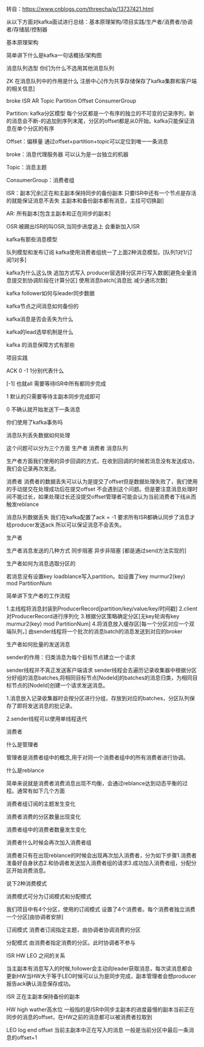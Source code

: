 转自：https://www.cnblogs.com/threecha/p/13737421.html

从以下方面对kafka面试进行总结：基本原理架构/项目实践/生产者/消费者/协调者/存储层/控制器

基本原理架构

简单讲下什么是kafka一句话概括/架构图

消息队列选型 你们为什么不选用其他消息队列

ZK 在消息队列中的作用是什么
注册中心[作为共享存储保存了kafka集群和客户端的相关信息]

broke ISR AR Topic Partition Offset ConsumerGroup

Partition: kafka分区模型 每个分区都是一个有序的独立的不可变的记录序列，新的消息会不断-的追加到序列末尾，分区的offset都是从0开始。kafka只能保证消息在单个分区的有序

Offset：偏移量 通过offset+partition+topic可以定位到唯一一条消息

broke：消息代理服务器 可以认为是一台独立的机器

Topic：消息主题

ConsumerGroup：消费者组

ISR：副本冗余[正在和主副本保持同步的备份副本 只要ISR中还有一个节点是存活的就能保证消息不丢失 主副本和备份副本都有消息，主挂可切换副]

AR: 所有副本[包含主副本和正在同步的副本]

OSR:被踢出ISR的叫OSR,当同步进度追上 会重新加入ISR

kafka有那些消息模型

队列模型和发布订阅 kafka使用消费者组统一了上面2种消息模型。[队列1对1/订阅1对多]

kafka为什么这么快
追加方式写入 producer层选择分区并行写入数据[避免全量消息提交到协调阶段在计算分区] 使用消息batch[消息批 减少通讯次数]

kafka follower如何与leader同步数据

kafka节点之间消息如何备份的

kafka消息是否会丢失为什么

kafka的lead选举机制是什么

kafka 的消息保障方式有那些

项目实践

ACK 0 -1 1分别代表什么

[-1] 也就all 需要等待ISR中所有都同步完成

1 默认的只需要等待主副本同步完成即可

0 不确认就开始发送下一条消息

你们使用了kafka事务吗

消息队列丢失数据如何处理

这个问题可以分为三个方面 生产者 消费者 消息队列

生产者方面我们使用的异步回调的方式，在收到回调的时候若消息没有发送成功，我们会记录再次发送。

消费者 消费者的数据丢失可以认为是提交了offset但是数据处理失败了，我们使用的手动提交在处理成功后在提交offset 不会遇到这个问题。但是要注意消息处理时间不能过长，如果处理过长还没提交offset管理者可能会认为当前消费者下线从而触发reblance

消息队列数据丢失 我们在kafka配置了ack = -1 要求所有ISR都确认同步了消息才给producer发送ack 所以可以保证消息不会丢失。

生产者

生产者消息发送的几种方式
同步阻塞 异步非阻塞 [都是通过send方法实现的]

生产者如何为消息选取分区的

若消息没有设置key loadblance写入partition。如设置了key murmur2(key) mod PartitionNum

简单讲下生产者的工作流程

1.主线程将消息封装到ProducerRecord[partition/key/value/key/时间戳]
2.client对ProducerRecord进行序列化
3.根据分区策略确定分区[无key轮询有key murmur2(key) mod PartitionNum]
4.将消息放入缓存区[每一个分区对应一个双端队列，] 由sender线程将一个批次的消息batch的消息发送到对应的broker

生产者如何批量的发送消息

sender的作用：归类消息为每个目标节点建立一个请求

sender线程并不真正发送客户端请求 sender线程会去遍历记录收集器中根据分区分好组的消息batches,将相同目标节点[NodeId]的batches的消息归类，为相同目标节点的[NodeId]创建一个请求发送消息。

1.消息放入记录收集器时会按分区进行分组，存放到对应的batches，分区队列保存了即将发送消息的批记录。

2.sender线程可以使用单线程迭代

消费者

什么是管理者

管理者是消费者组中的概念,用于对同一个消费者组中的所有消费者进行协调。

什么是reblance

简单来说就是消费者消费消息出现不均衡，会通过reblance达到动态平衡的过程。通常有如下几个方面

消费者组订阅的主题发生变化

消费者消费的分区数量出现变化

消费者组中的消费者数量发生变化

消费者什么时候会再次加入消费者组

消费者只有在出现reblance的时候会出现再次加入消费者，分为如下步骤1.消费者准备好自身状态2.和协调者发送加入消费者组的请求3.成功加入消费者组，分配分区开始消费消息。

说下2种消费模式

消费模式可分为订阅模式和分配模式

我们项目中有4个分区，使用的订阅模式 设置了4个消费者。每个消费者独立消费一个分区[由协调者安排]

订阅模式 消费者订阅指定主题，由协调者协调消费的分区

分配模式 由消费者指定消费的分区。此时协调者不参与

ISR HW LEO 之间的关系

当主副本有消息写入的时候,follower会主动向leader获取消息，每次读消息都会更新HW当HW大于等于LEO时候可以认为是同步完成，副本管理者会想producer报告ack确认消息保存成功。

ISR 正在主副本保持备份的副本

HW high wather高水位 一般指的是ISR中同步主副本的进度最慢的副本当前正在同步的消息的offset，在HW之前的消息都可以被消费者拉取到

LEO log end offset 当前主副本中正在写入的消息 一般是当前分区中最后一条消息的offset+1
